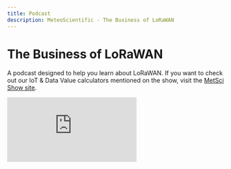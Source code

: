 ```yaml
---
title: Podcast
description: MeteoScientific - The Business of LoRaWAN
---
```


# The Business of LoRaWAN

A podcast designed to help you learn about LoRaWAN.  If you want to check out our IoT & Data Value calculators mentioned on the show, visit the [MetSci Show site](https://metsci.show).

<div style={{width: "100%", height: "600px", marginBottom: "20px", borderRadius: "6px", overflow: "hidden"}}>
  <iframe style={{width: "100%", height: "600px"}} frameborder="no" scrolling="no" allow="clipboard-write" seamless src="https://player.captivate.fm/show/e904076a-62b2-4b26-9d0c-6c4124244a9d"></iframe>
</div>